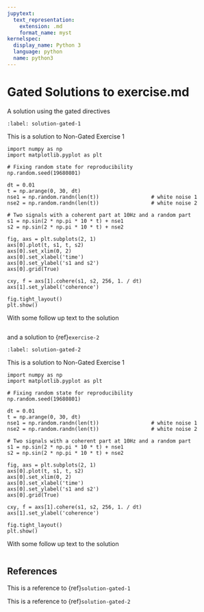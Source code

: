 ```yaml
---
jupytext:
  text_representation:
    extension: .md
    format_name: myst
kernelspec:
  display_name: Python 3
  language: python
  name: python3
---
```


# Gated Solutions to exercise.md

A solution using the gated directives

```{solution-start} exercise-1
:label: solution-gated-1
```

This is a solution to Non-Gated Exercise 1

```{code-cell} python3
import numpy as np
import matplotlib.pyplot as plt

# Fixing random state for reproducibility
np.random.seed(19680801)

dt = 0.01
t = np.arange(0, 30, dt)
nse1 = np.random.randn(len(t))                 # white noise 1
nse2 = np.random.randn(len(t))                 # white noise 2

# Two signals with a coherent part at 10Hz and a random part
s1 = np.sin(2 * np.pi * 10 * t) + nse1
s2 = np.sin(2 * np.pi * 10 * t) + nse2

fig, axs = plt.subplots(2, 1)
axs[0].plot(t, s1, t, s2)
axs[0].set_xlim(0, 2)
axs[0].set_xlabel('time')
axs[0].set_ylabel('s1 and s2')
axs[0].grid(True)

cxy, f = axs[1].cohere(s1, s2, 256, 1. / dt)
axs[1].set_ylabel('coherence')

fig.tight_layout()
plt.show()
```

With some follow up text to the solution

```{solution-end}
```

and a solution to {ref}`exercise-2`

```{solution-start} exercise-2
:label: solution-gated-2
```

This is a solution to Non-Gated Exercise 1

```{code-cell} python3
import numpy as np
import matplotlib.pyplot as plt

# Fixing random state for reproducibility
np.random.seed(19680801)

dt = 0.01
t = np.arange(0, 30, dt)
nse1 = np.random.randn(len(t))                 # white noise 1
nse2 = np.random.randn(len(t))                 # white noise 2

# Two signals with a coherent part at 10Hz and a random part
s1 = np.sin(2 * np.pi * 10 * t) + nse1
s2 = np.sin(2 * np.pi * 10 * t) + nse2

fig, axs = plt.subplots(2, 1)
axs[0].plot(t, s1, t, s2)
axs[0].set_xlim(0, 2)
axs[0].set_xlabel('time')
axs[0].set_ylabel('s1 and s2')
axs[0].grid(True)

cxy, f = axs[1].cohere(s1, s2, 256, 1. / dt)
axs[1].set_ylabel('coherence')

fig.tight_layout()
plt.show()
```

With some follow up text to the solution

```{solution-end}
```

## References

This is a reference to {ref}`solution-gated-1`

This is a reference to {ref}`solution-gated-2`

